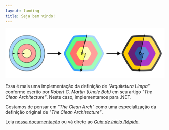 ```yaml
---
layout: landing
title: Seja bem vindo!
---
```


![The Clean Arch evolution](./images/TheCleanArchEvolution.png)

Essa é mais uma implementação da definição de _"Arquitetura Limpa"_ conforme escrito por _Robert C. Martin (Uncle Bob)_ em seu artigo _"The Clean Architecture"_. Neste caso, implementamos para .NET.

Gostamos de pensar em _"The Clean Arch"_ como uma especialização da definição original de _"The Clean Architecture"_.

Leia [nossa documentação](articles/introduction.md) ou vá direto ao [_Guia de Início Rápido_](articles/getting-started.md).